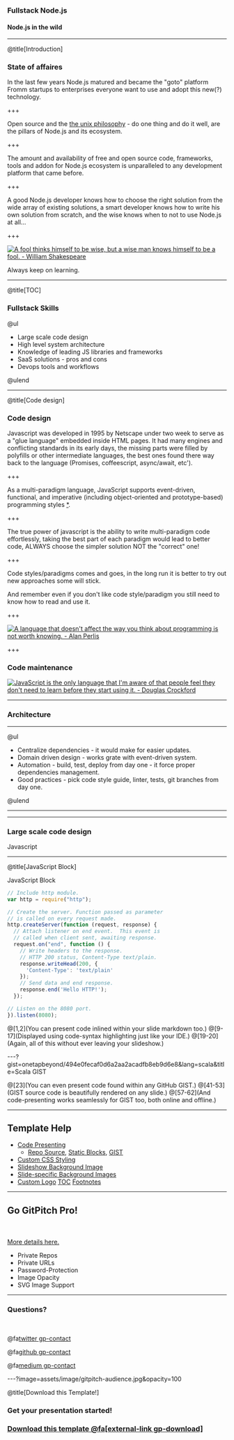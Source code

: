 ### Fullstack Node.js

#### Node.js in the wild

---
@title[Introduction]

### State of affaires

In the last few years Node.js matured and became the "goto" platform Fromm startups to enterprises everyone want to use and adopt this new(?) technology.

+++

Open source and the [the unix philosophy](https://en.wikipedia.org/wiki/Unix_philosophy) - do one thing and do it well, are the pillars of Node.js and its ecosystem.

+++

The amount and availability of free and open source code, frameworks, tools and addon for Node.js ecosystem is unparalleled to any development platform that came before.

+++

A good Node.js developer knows how to choose the right solution from the wide array of existing solutions, a smart developer knows how to write his own solution from scratch, and the wise knows when to not to use Node.js at all...

+++

<a href="http://www.azquotes.com/quote/267248" title="William Shakespeare quote"><img src="http://www.azquotes.com/picture-quotes/quote-a-fool-thinks-himself-to-be-wise-but-a-wise-man-knows-himself-to-be-a-fool-william-shakespeare-26-72-48.jpg" alt="A fool thinks himself to be wise, but a wise man knows himself to be a fool. - William Shakespeare"></a>

Always keep on learning.

---

@title[TOC]

### Fullstack Skills

@ul

- Large scale code design
- High level system architecture
- Knowledge of leading JS libraries and frameworks
- SaaS solutions - pros and cons
- Devops tools and workflows

@ulend

---

@title[Code design]

### Code design

Javascript was developed in 1995 by Netscape under two week to serve as a "glue language" embedded inside HTML pages. It had many engines and conflicting standards in its early days, the missing parts were filled by polyfills or other intermediate languages, the best ones found there way back to the language (Promises, coffeescript, async/await, etc').

+++

As a multi-paradigm language, JavaScript supports event-driven, functional, and imperative (including object-oriented and prototype-based) programming styles [*](https://en.wikipedia.org/wiki/JavaScript).

+++

The true power of javascript is the ability to write multi-paradigm code effortlessly, taking the best part of each paradigm would lead to better code, ALWAYS choose the simpler solution NOT the "correct" one!

+++

Code styles/paradigms comes and goes, in the long run it is better to try out new approaches some will stick.

And remember even if you don't like code style/paradigm you still need to know how to read and use it.

+++

<a href="http://www.azquotes.com/quote/765126" title="Alan Perlis quote"><img src="http://www.azquotes.com/picture-quotes/quote-a-language-that-doesn-t-affect-the-way-you-think-about-programming-is-not-worth-knowing-alan-perlis-76-51-26.jpg" alt="A language that doesn't affect the way you think about programming is not worth knowing. - Alan Perlis"></a>

+++

### Code maintenance 

<a href="http://www.azquotes.com/quote/803741" title="Douglas Crockford quote"><img src="http://www.azquotes.com/picture-quotes/quote-javascript-is-the-only-language-that-i-m-aware-of-that-people-feel-they-don-t-need-to-douglas-crockford-80-37-41.jpg" alt="JavaScript is the only language that I'm aware of that people feel they don't need to learn before they start using it. - Douglas Crockford"></a> 

---

### Architecture


---

@ul

- Centralize dependencies - it would make for easier updates.
- Domain driven design - works grate with event-driven system.
- Automation - build, test, deploy from day one - it force proper dependencies management.
- Good practices - pick code style guide, linter, tests, git branches from day one.

@ulend


---

---

### Large scale code design

Javascript

---


@title[JavaScript Block]

<p><span class="slide-title">JavaScript Block</span></p>

```javascript
// Include http module.
var http = require("http");

// Create the server. Function passed as parameter
// is called on every request made.
http.createServer(function (request, response) {
  // Attach listener on end event.  This event is
  // called when client sent, awaiting response.
  request.on("end", function () {
    // Write headers to the response.
    // HTTP 200 status, Content-Type text/plain.
    response.writeHead(200, {
      'Content-Type': 'text/plain'
    });
    // Send data and end response.
    response.end('Hello HTTP!');
  });

// Listen on the 8080 port.
}).listen(8080);
```

@[1,2](You can present code inlined within your slide markdown too.)
@[9-17](Displayed using code-syntax highlighting just like your IDE.)
@[19-20](Again, all of this without ever leaving your slideshow.)

---?gist=onetapbeyond/494e0fecaf0d6a2aa2acadfb8eb9d6e8&lang=scala&title=Scala GIST

@[23](You can even present code found within any GitHub GIST.)
@[41-53](GIST source code is beautifully rendered on any slide.)
@[57-62](And code-presenting works seamlessly for GIST too, both online and offline.)

---

## Template Help

- [Code Presenting](https://github.com/gitpitch/gitpitch/wiki/Code-Presenting)
  + [Repo Source](https://github.com/gitpitch/gitpitch/wiki/Code-Delimiter-Slides), [Static Blocks](https://github.com/gitpitch/gitpitch/wiki/Code-Slides), [GIST](https://github.com/gitpitch/gitpitch/wiki/GIST-Slides) 
- [Custom CSS Styling](https://github.com/gitpitch/gitpitch/wiki/Slideshow-Custom-CSS)
- [Slideshow Background Image](https://github.com/gitpitch/gitpitch/wiki/Background-Setting)
- [Slide-specific Background Images](https://github.com/gitpitch/gitpitch/wiki/Image-Slides#background)
- [Custom Logo](https://github.com/gitpitch/gitpitch/wiki/Logo-Setting) [TOC](https://github.com/gitpitch/gitpitch/wiki/Table-of-Contents) [Footnotes](https://github.com/gitpitch/gitpitch/wiki/Footnote-Setting)

---

## Go GitPitch Pro!

<br>
<div class="left">
    <i class="fa fa-user-secret fa-5x" aria-hidden="true"> </i><br>
    <a href="https://gitpitch.com/pro-features" class="pro-link">
    More details here.</a>
</div>
<div class="right">
    <ul>
        <li>Private Repos</li>
        <li>Private URLs</li>
        <li>Password-Protection</li>
        <li>Image Opacity</li>
        <li>SVG Image Support</li>
    </ul>
</div>

---

### Questions?

<br>

@fa[twitter gp-contact](@gitpitch)

@fa[github gp-contact](gitpitch)

@fa[medium gp-contact](@gitpitch)

---?image=assets/image/gitpitch-audience.jpg&opacity=100

@title[Download this Template!]

### Get your presentation started!
### [Download this template @fa[external-link gp-download]](https://gitpitch.com/template/download/black)

